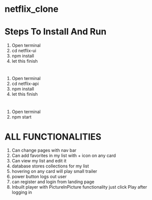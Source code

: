 # netflix_clone

# Steps To Install And Run

1. Open terminal
2. cd netflix-ui
3. npm install
4. let this finish

# #

1. Open terminal
2. cd netflix-api
3. npm install
4. let this finish


# #

1. Open terminal
2. npm start

# #

# ALL FUNCTIONALITIES
1. Can change pages with nav bar
2. Can add favorites in my list with + icon on any card
3. Can view my list and edit it
4. database stores collections for my list
5. hovering on any card will play small trailer
6. power button logs out user
7. can register and login from landing page
8. Inbuilt player with PictureInPicture functionality just click Play after logging in

